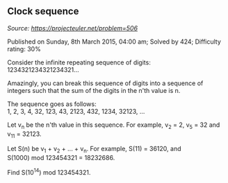 Clock sequence
--------------

*Source: https://projecteuler.net/problem=506*

Published on Sunday, 8th March 2015, 04:00 am; Solved by 424; Difficulty
rating: 30%

Consider the infinite repeating sequence of digits:\
 1234321234321234321...

Amazingly, you can break this sequence of digits into a sequence of
integers such that the sum of the digits in the n'th value is n.

The sequence goes as follows:\
 1, 2, 3, 4, 32, 123, 43, 2123, 432, 1234, 32123, ...

Let v<sub>n</sub> be the n'th value in this sequence. For example, v<sub>2</sub> = 2,
v<sub>5</sub> = 32 and v<sub>11</sub> = 32123.

Let S(n) be v<sub>1</sub> + v<sub>2</sub> + ... + v<sub>n</sub>. For example, S(11) = 36120, and
S(1000) mod 123454321 = 18232686.

Find S(10<sup>14</sup>) mod 123454321.
